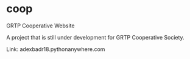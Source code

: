 # coop
GRTP Cooperative Website

A project that is still under development for GRTP Cooperative Society.

Link:
adexbadr18.pythonanywhere.com

